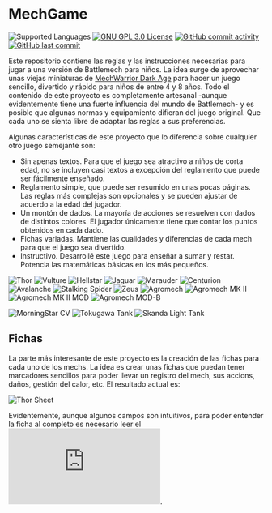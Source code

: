 # MechGame
![Supported Languages](https://img.shields.io/badge/Supported-%F0%9F%87%AA%F0%9F%87%B8languages-blue.svg)
[![GNU GPL 3.0 License](https://img.shields.io/badge/license-GNU_GPL_3.0-brightgreen.svg)](https://github.com/softwaremagico/MechGame/blob/main/LICENSE)
[![GitHub commit activity](https://img.shields.io/github/commit-activity/y/softwaremagico/MechGame)](https://github.com/softwaremagico/MechGame)
[![GitHub last commit](https://img.shields.io/github/last-commit/softwaremagico/MechGame)](https://github.com/softwaremagico/MechGame)

Este repositorio contiene las reglas y las instrucciones necesarias para jugar a una versión de Battlemech para niños. La idea surge de aprovechar unas viejas miniaturas de [MechWarrior Dark Age](https://en.wikipedia.org/wiki/MechWarrior:_Dark_Age) para hacer un juego sencillo, divertido y rápido para niños de entre 4 y 8 años. Todo el contenido de este proyecto es completamente artesanal -aunque evidentemente tiene una fuerte influencia del mundo de Battlemech- y es posible que algunas normas y equipamiento difieran del juego original. Que cada uno se sienta libre de adaptar las reglas a sus preferencias. 

Algunas características de este proyecto que lo diferencia sobre cualquier otro juego semejante son:

- Sin apenas textos. Para que el juego sea atractivo a niños de corta edad, no se incluyen casi textos a excepción del reglamento que puede ser fácilmente enseñado. 
- Reglamento simple, que puede ser resumido en unas pocas páginas. Las reglas más complejas son opcionales y se pueden ajustar de acuerdo a la edad del jugador. 
- Un montón de dados. La mayoría de acciones se resuelven con dados de distintos colores. El jugador únicamente tiene que contar los puntos obtenidos en cada dado. 
- Fichas variadas. Mantiene las cualidades y diferencias de cada mech para que el juego sea divertido. 
- Instructivo. Desarrollé este juego para enseñar a sumar y restar. Potencia las matemáticas básicas en los más pequeños. 

![Thor](https://github.com/softwaremagico/MechGame/blob/main/Mechs/Drawings/Thor.svg)
![Vulture](https://github.com/softwaremagico/MechGame/blob/main/Mechs/Drawings/Vulture%20MK%20IV.svg)
![Hellstar](https://github.com/softwaremagico/MechGame/blob/main/Mechs/Drawings/Hellstar.svg)
![Jaguar](https://github.com/softwaremagico/MechGame/blob/main/Mechs/Drawings/Jaguar.svg)
![Marauder](https://github.com/softwaremagico/MechGame/blob/main/Mechs/Drawings/Marauder.svg)
![Centurion](https://github.com/softwaremagico/MechGame/blob/main/Mechs/Drawings/Centurion.svg)
![Avalanche](https://github.com/softwaremagico/MechGame/blob/main/Mechs/Drawings/Avalanche.svg)
![Stalking Spider](https://github.com/softwaremagico/MechGame/blob/main/Mechs/Drawings/Hellstar.svg)
![Zeus](https://github.com/softwaremagico/MechGame/blob/main/Mechs/Drawings/Zeus.svg)
![Agromech](https://github.com/softwaremagico/MechGame/blob/main/Mechs/Drawings/Agromech.svg)
![Agromech MK II](https://github.com/softwaremagico/MechGame/blob/main/Mechs/Drawings/Agromech%20MK%20II.svg)
![Agromech MK II MOD](https://github.com/softwaremagico/MechGame/blob/main/Mechs/Drawings/Agromech%20MK%20II%20MOD.svg)
![Agromech MOD-B](https://github.com/softwaremagico/MechGame/blob/main/Mechs/Drawings/Agromech%20MOD-B.svg)


![MorningStar CV](https://github.com/softwaremagico/MechGame/blob/main/Vehicles/Drawings/MorningStar%20CV.svg)
![Tokugawa Tank](https://github.com/softwaremagico/MechGame/blob/main/Vehicles/Drawings/Tokugawa.svg)
![Skanda Light Tank](https://github.com/softwaremagico/MechGame/blob/main/Vehicles/Drawings/Skanda.svg)

## Fichas
La parte más interesante de este proyecto es la creación de las fichas para cada uno de los mechs. La idea es crear unas fichas que puedan tener marcadores sencillos para poder llevar un registro del mech, sus accions, daños, gestión del calor, etc. El resultado actual es:

![Thor Sheet](https://github.com/softwaremagico/MechGame/blob/main/Mechs/PNG/Thor.png)

Evidentemente, aunque algunos campos son intuitivos, para poder entender la ficha al completo es necesario leer el ![Reglamento](https://github.com/softwaremagico/MechGame/blob/main/Rules/Reglamento.pdf). 

